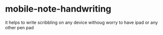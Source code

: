 # mobile-note-handwriting
it helps to write scribbling on any device withoug worry to have ipad or any other pen pad 
